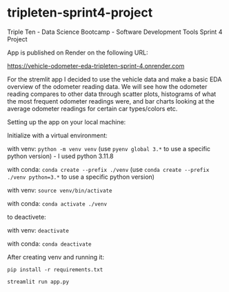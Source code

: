 # tripleten-sprint4-project
Triple Ten - Data Science Bootcamp - Software Development Tools Sprint 4 Project

App is published on Render on the following URL:

<https://vehicle-odometer-eda-tripleten-sprint-4.onrender.com>

For the stremlit app I decided to use the vehicle data and make a basic EDA overview of the odometer reading data. We will see how the odometer reading compares to other data through scatter plots, histograms of what the most frequent odometer readings were, and bar charts looking at the average odometer readings for certain car types/colors etc.

Setting up the app on your local machine:

Initialize with a virtual environment:

with venv: `python -m venv venv` (use `pyenv global 3.*` to use a specific python version) - I used python 3.11.8

with conda: `conda create --prefix ./venv` (use `conda create --prefix ./venv python=3.*` to use a specific python version)

with venv: `source venv/bin/activate`

with conda: `conda activate ./venv`

to deactivete:

with venv: `deactivate`

with conda: `conda deactivate`

After creating venv and running it:

`pip install -r requirements.txt`

`streamlit run app.py`
